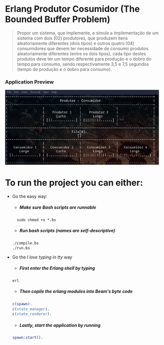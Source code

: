 # Erlang Produtor Cosumidor (The Bounded Buffer Problem)


> Propor um sistema, que implemente, e simule a implementação de um sistema com dois (02) produtores, que produzem itens aleatoriamente diferentes (dois tipos) e outros quatro (04) consumidores que devem ter necessidade de consumir produtos aleatoriamente diferentes (entre os dois tipos), cada tipo destes produtos deve ter um tempo diferente para produção e o dobro do tempo para consumo, sendo respectivamente 3,5 e 7,5 segundos (tempo de produção e o dobro para consumo).

### Application Preview
!["Imagem exemplificando como o sistema será exibido em tela"](/preview.png)


# To run the project you can either:

* Go the easy way:

  - ##### Make sure Bash scripts are runnable 
  ```
    sudo chmod +x *.bs
  ```
  - ##### Run bash scripts (names are self-descriptive)
  ```
  ./compile.bs
  ./run.bs
  ```


* Go the _I love typing in tty_ way

  - ##### First enter the Erlang shell by typing
  ```
  erl
  ```
  - ##### Then copile the erlang modules into Beam's byte code
  ```erlang
  c(spawn).
  c(state_manager).
  c(state_renderer).
  ```
  - ##### Lastly, start the application by running
  ```erlang
  spawn:start().
  ```
